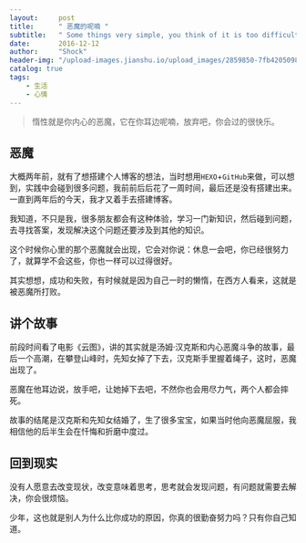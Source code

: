 ```yaml
---
layout:     post
title:      " 恶魔的呢喃 "
subtitle:   " Some things very simple, you think of it is too difficult. "
date:       2016-12-12
author:     "Shock"
header-img: "/upload-images.jianshu.io/upload_images/2859850-7fb42050988921ad.jpg?imageMogr2/auto-orient/strip%7CimageView2/2/w/1240"
catalog: true
tags:
    - 生活
    - 心情
---
```


> 惰性就是你内心的恶魔，它在你耳边呢喃，放弃吧，你会过的很快乐。

## 恶魔

大概两年前，就有了想搭建个人博客的想法，当时想用`HEXO`+`GitHub`来做，可以想到，实践中会碰到很多问题，我前前后后花了一周时间，最后还是没有搭建出来。一直到两年后的今天，我才又着手去搭建博客。

我知道，不只是我，很多朋友都会有这种体验，学习一门新知识，然后碰到问题，去寻找答案，发现解决这个问题还要涉及到其他的知识。

这个时候你心里的那个恶魔就会出现，它会对你说：休息一会吧，你已经很努力了，就算学不会这些，你也一样可以过得很好。

其实想想，成功和失败，有时候就是因为自己一时的懒惰，在西方人看来，这就是被恶魔所打败。


## 讲个故事

前段时间看了电影《云图》，讲的其实就是汤姆·汉克斯和内心恶魔斗争的故事，最后一个高潮，在攀登山峰时，先知女掉了下去，汉克斯手里握着绳子，这时，恶魔出现了。

恶魔在他耳边说，放手吧，让她掉下去吧，不然你也会用尽力气，两个人都会摔死。

故事的结尾是汉克斯和先知女结婚了，生了很多宝宝，如果当时他向恶魔屈服，我相信他的后半生会在忏悔和折磨中度过。

## 回到现实

没有人愿意去改变现状，改变意味着思考，思考就会发现问题，有问题就需要去解决，你会很烦恼。

少年，这也就是别人为什么比你成功的原因，你真的很勤奋努力吗？只有你自己知道。
